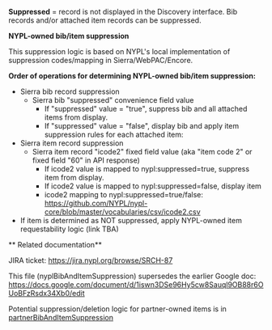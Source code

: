 **Suppressed** = record is not displayed in the Discovery interface. Bib records and/or attached item records can be suppressed.

**NYPL-owned bib/item suppression**

This suppression logic is based on NYPL's local implementation of suppression codes/mapping in Sierra/WebPAC/Encore.

**Order of operations for determining NYPL-owned bib/item suppression:**

* Sierra bib record suppression
  * Sierra bib "suppressed" convenience field value
    * If "suppressed" value = "true", suppress bib and all attached items from display.
    * If "suppressed" value = "false", display bib and apply item suppression rules for each attached item:
* Sierra item record suppression
  * Sierra item record "icode2" fixed field value (aka "item code 2" or fixed field "60" in API response)
    * If icode2 value is mapped to nypl:suppressed=true, suppress item from display.
    * If icode2 value is mapped to nypl:suppressed=false, display item
    * icode2 mapping to nypl:suppressed=true/false: https://github.com/NYPL/nypl-core/blob/master/vocabularies/csv/icode2.csv
* If item is determined as NOT suppressed, apply NYPL-owned item requestability logic (link TBA)

** Related documentation** 

JIRA ticket:
https://jira.nypl.org/browse/SRCH-87

This file (nyplBibAndItemSuppression) supersedes the earlier Google doc: 
https://docs.google.com/document/d/1iswn3DSe96Hy5cw8Sauql9OB88r6OUoBFzRsdx34Xb0/edit

Potential suppression/deletion logic for partner-owned items is in [partnerBibAndItemSuppression](https://github.com/NYPL/nypl-core/blob/master/vocabularies/business-logic/partnerBibAndItemSuppression.md)
